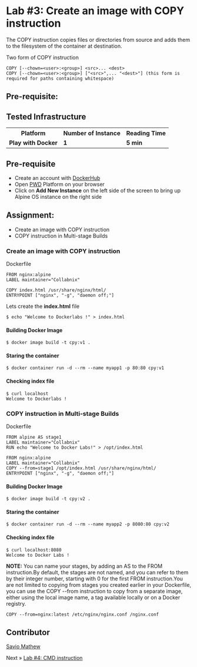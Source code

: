 # Lab #3: Create an image with COPY instruction
The COPY instruction copies files or directories from source and adds them to the filesystem of the container at destination.

Two form of COPY instruction
```
COPY [--chown=<user>:<group>] <src>... <dest>
COPY [--chown=<user>:<group>] ["<src>",... "<dest>"] (this form is required for paths containing whitespace)
```

## Pre-requisite:

## Tested Infrastructure

<table class="tg">
  <tr>
    <th class="tg-yw4l"><b>Platform</b></th>
    <th class="tg-yw4l"><b>Number of Instance</b></th>
    <th class="tg-yw4l"><b>Reading Time</b></th>
    
  </tr>
  <tr>
    <td class="tg-yw4l"><b> Play with Docker</b></td>
    <td class="tg-yw4l"><b>1</b></td>
    <td class="tg-yw4l"><b>5 min</b></td>
    
  </tr>
  
</table>

## Pre-requisite

- Create an account with [DockerHub](https://hub.docker.com)
- Open [PWD](https://labs.play-with-docker.com/) Platform on your browser 
- Click on **Add New Instance** on the left side of the screen to bring up Alpine OS instance on the right side

## Assignment:

- Create an image with COPY instruction
- COPY instruction in Multi-stage Builds

### Create an image with COPY instruction
Dockerfile
```
FROM nginx:alpine
LABEL maintainer="Collabnix"

COPY index.html /usr/share/nginx/html/
ENTRYPOINT ["nginx", "-g", "daemon off;"]
```
Lets create the <b>index.html</b> file
```
$ echo "Welcome to Dockerlabs !" > index.html
```
#### Building Docker Image
```
$ docker image build -t cpy:v1 .
```
#### Staring the container
```
$ docker container run -d --rm --name myapp1 -p 80:80 cpy:v1
```
#### Checking index file
```
$ curl localhost
Welcome to Dockerlabs !
```

### COPY instruction in Multi-stage Builds
Dockerfile
```
FROM alpine AS stage1
LABEL maintainer="Collabnix"
RUN echo "Welcome to Docker Labs!" > /opt/index.html

FROM nginx:alpine
LABEL maintainer="Collabnix"
COPY --from=stage1 /opt/index.html /usr/share/nginx/html/
ENTRYPOINT ["nginx", "-g", "daemon off;"]
```
#### Building Docker Image
```
$ docker image build -t cpy:v2 .
```
#### Staring the container
```
$ docker container run -d --rm --name myapp2 -p 8080:80 cpy:v2
```
#### Checking index file
```
$ curl localhost:8080
Welcome to Docker Labs !
```

<b>NOTE:</b> You can name your stages, by adding an AS <NAME> to the FROM instruction.By default, the stages are not named, and you can refer to them by their integer number, starting with 0 for the first FROM instruction.You are not limited to copying from stages you created earlier in your Dockerfile, you can use the COPY --from instruction to copy from a separate image, either using the local image name, a tag available locally or on a Docker registry.

```
COPY --from=nginx:latest /etc/nginx/nginx.conf /nginx.conf
```

## Contributor
[Savio Mathew](https://www.linkedin.com/in/saviovettoor)

Next » [Lab #4: CMD instruction](https://dockerlabs.collabnix.com//beginners/dockerfile/lab4_cmd.html)
